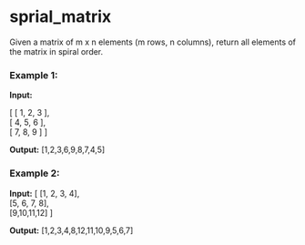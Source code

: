 # sprial_matrix

Given a matrix of m x n elements (m rows, n columns), return all elements of the matrix in spiral order.

### Example 1:

**Input:**

[
 [ 1, 2, 3 ],<br>
 [ 4, 5, 6 ],<br>
 [ 7, 8, 9 ]
]

**Output:** [1,2,3,6,9,8,7,4,5]

### Example 2:

**Input:**
[
  [1, 2, 3, 4],<br>
  [5, 6, 7, 8],<br>
  [9,10,11,12]
]

**Output:** [1,2,3,4,8,12,11,10,9,5,6,7]
